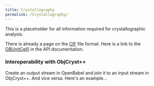 ```yaml
---
title: Crystallography
permalink: /Crystallography/
---
```


This is a placeholder for all information required for crystallographic analysis.

There is already a page on the [CIF](/CIF "wikilink") file format. Here is a link to the [OBUnitCell](http://openbabel.org/api/current/classOpenBabel_1_1OBUnitCell.shtml)\] in the API documentation.

### Interoperability with ObjCryst++

Create an output stream in OpenBabel and join it to an input stream in ObjCryst++. And vice versa. Here's an example...